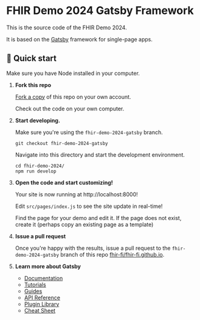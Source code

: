 # FHIR Demo 2024 Gatsby Framework

This is the source code of the FHIR Demo 2024.

It is based on the [Gatsby](https://www.gatsbyjs.com/) framework for single-page apps.

## 🚀 Quick start

Make sure you have Node installed in your computer.

1.  **Fork this repo**

    [Fork a copy](https://github.com/fhir-fi/fhir-fi.github.io/fork) of this repo on your own
    account.

    Check out the code on your own computer.

2.  **Start developing.**

    Make sure you're using the `fhir-demo-2024-gatsby` branch.

    ```shell
    git checkout fhir-demo-2024-gatsby
    ```

    Navigate into this directory and start the development environment.

    ```shell
    cd fhir-demo-2024/
    npm run develop
    ```

3.  **Open the code and start customizing!**

    Your site is now running at http://localhost:8000!

    Edit `src/pages/index.js` to see the site update in real-time!

    Find the page for your demo and edit it. If the page does not exist, create it (perhaps copy an
    existing page as a template)

4.  **Issue a pull request**

    Once you're happy with the results, issue a pull request to the `fhir-demo-2024-gatsby` branch
    of this repo [fhir-fi/fhir-fi.github.io](https://github.com/fhir-fi/fhir-fi.github.io).

5.  **Learn more about Gatsby**

    - [Documentation](https://www.gatsbyjs.com/docs/)
    - [Tutorials](https://www.gatsbyjs.com/tutorial/)
    - [Guides](https://www.gatsbyjs.com/tutorial/)
    - [API Reference](https://www.gatsbyjs.com/docs/api-reference/)
    - [Plugin Library](https://www.gatsbyjs.com/plugins)
    - [Cheat Sheet](https://www.gatsbyjs.com/docs/cheat-sheet/)

